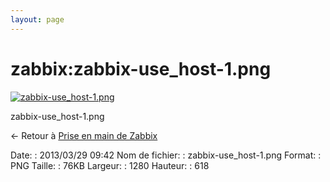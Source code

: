 ```yaml
---
layout: page
---
```


zabbix:zabbix-use\_host-1.png
=============================

[![zabbix-use\_host-1.png](..//assets/media/zabbix/zabbix-use_host-1.png@cache=&w=900&h=434 "zabbix-use_host-1.png")](..//assets/media/zabbix/zabbix-use_host-1.png@cache= "Afficher le fichier original")

zabbix-use\_host-1.png

← Retour à [Prise en main de
Zabbix](../../zabbix/zabbix-use.html "zabbix:zabbix-use")

Date:
:   2013/03/29 09:42
Nom de fichier:
:   zabbix-use\_host-1.png
Format:
:   PNG
Taille:
:   76KB
Largeur:
:   1280
Hauteur:
:   618

